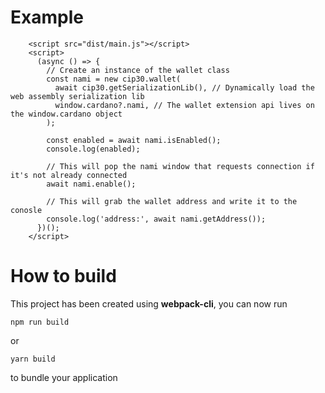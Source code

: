 # Example

```
    <script src="dist/main.js"></script>
    <script>
      (async () => {
        // Create an instance of the wallet class
        const nami = new cip30.wallet(
          await cip30.getSerializationLib(), // Dynamically load the web assembly serialization lib
          window.cardano?.nami, // The wallet extension api lives on the window.cardano object
        );

        const enabled = await nami.isEnabled();
        console.log(enabled);

        // This will pop the nami window that requests connection if it's not already connected
        await nami.enable();

        // This will grab the wallet address and write it to the conosle
        console.log('address:', await nami.getAddress());
      })();
    </script>
```

# How to build

This project has been created using **webpack-cli**, you can now run

```
npm run build
```

or

```
yarn build
```

to bundle your application
